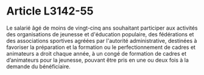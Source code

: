 # Article L3142-55

Le salarié âgé de moins de vingt-cinq ans souhaitant participer aux activités des organisations de jeunesse et d'éducation populaire, des fédérations et des associations sportives agréées par l'autorité administrative, destinées à favoriser la préparation et la formation ou le perfectionnement de cadres et animateurs a droit chaque année, à un congé de formation de cadres et d’animateurs pour la jeunesse, pouvant être pris en une ou deux fois à la demande du bénéficiaire.
